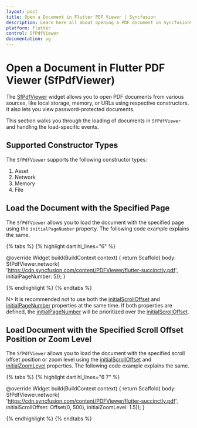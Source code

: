 ```yaml
---
layout: post
title: Open a Document in Flutter PDF Viewer | Syncfusion
description: Learn here all about opening a PDF document in Syncfusion® Flutter PDF Viewer (SfPdfViewer) and more.
platform: flutter
control: SfPdfViewer
documentation: ug
---
```


# Open a Document in Flutter PDF Viewer (SfPdfViewer)

The [SfPdfViewer](https://pub.dev/documentation/syncfusion_flutter_pdfviewer/latest/pdfviewer/SfPdfViewer-class.html) widget allows you to open PDF documents from various sources, like local storage, memory, or URLs using respective constructors. It also lets you view password-protected documents.

This section walks you through the loading of documents in `SfPdfViewer` and handling the load-specific events.

## Supported Constructor Types

The `SfPdfViewer` supports the following constructor types:
1. Asset
2. Network
3. Memory
4. File

## Load the Document with the Specified Page

The `SfPdfViewer` allows you to load the document with the specified page using the `initialPageNumber` property. The following code example explains the same.

{% tabs %}
{% highlight dart hl_lines="6" %}

@override
Widget build(BuildContext context) {
  return Scaffold(
      body: SfPdfViewer.network(
              'https://cdn.syncfusion.com/content/PDFViewer/flutter-succinctly.pdf',
              initialPageNumber: 5));
}

{% endhighlight %}
{% endtabs %}

N> It is recommended not to use both the [initialScrollOffset](https://pub.dev/documentation/syncfusion_flutter_pdfviewer/latest/pdfviewer/SfPdfViewer/initialScrollOffset.html) and [initialPageNumber](https://pub.dev/documentation/syncfusion_flutter_pdfviewer/latest/pdfviewer/SfPdfViewer/initialPageNumber.html) properties at the same time. If both properties are defined, the [initialPageNumber](https://pub.dev/documentation/syncfusion_flutter_pdfviewer/latest/pdfviewer/SfPdfViewer/initialPageNumber.html) will be prioritized over the [initialScrollOffset](https://pub.dev/documentation/syncfusion_flutter_pdfviewer/latest/pdfviewer/SfPdfViewer/initialScrollOffset.html).

## Load Document with the Specified Scroll Offset Position or Zoom Level 

The `SfPdfViewer` allows you to load the document with the specified scroll offset position or zoom level using the [initialScrollOffset](https://pub.dev/documentation/syncfusion_flutter_pdfviewer/latest/pdfviewer/SfPdfViewer/initialScrollOffset.html) and [initialZoomLevel](https://pub.dev/documentation/syncfusion_flutter_pdfviewer/latest/pdfviewer/SfPdfViewer/initialZoomLevel.html) properties. The following code example explains the same.

{% tabs %}
{% highlight dart hl_lines="6 7" %}

@override
Widget build(BuildContext context) {
  return Scaffold(
      body: SfPdfViewer.network(
              'https://cdn.syncfusion.com/content/PDFViewer/flutter-succinctly.pdf',
              initialScrollOffset: Offset(0, 500),
              initialZoomLevel: 1.5));
}

{% endhighlight %}
{% endtabs %}